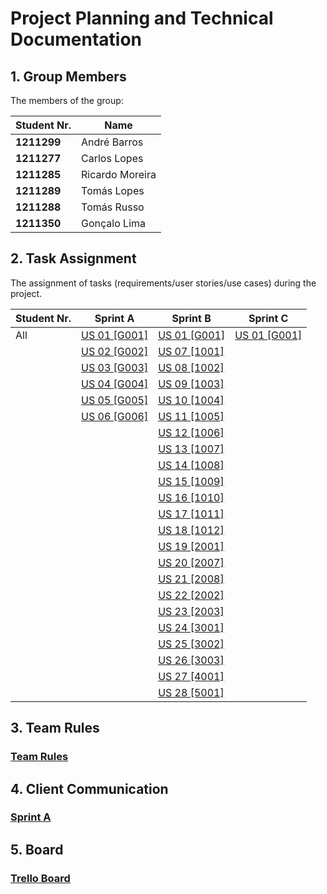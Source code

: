 # Project Planning and Technical Documentation

## 1. Group Members

The members of the group:

| Student Nr. | Name            |
| ----------- | --------------- |
| **1211299** | André Barros    |
| **1211277** | Carlos Lopes    |
| **1211285** | Ricardo Moreira |
| **1211289** | Tomás Lopes     |
| **1211288** | Tomás Russo     |
| **1211350** | Gonçalo Lima    |

## 2. Task Assignment

The assignment of tasks (requirements/user stories/use cases) during the project.

| Student Nr. | Sprint A                              | Sprint B                              | Sprint C                              |
| ----------- | ------------------------------------- | ------------------------------------- | ------------------------------------- |
| All         | [US 01 [G001]](sprint-a/us01-g001.md) | [US 01 [G001]](sprint-a/us01-g001.md) | [US 01 [G001]](sprint-a/us01-g001.md) |
|             | [US 02 [G002]](sprint-a/us02-g002.md) | [US 07 [1001]](sprint-b/us07-1001.md) |                                       |
|             | [US 03 [G003]](sprint-a/us03-g003.md) | [US 08 [1002]](sprint-b/us08-1002.md) |                                       |
|             | [US 04 [G004]](sprint-a/us04-g004.md) | [US 09 [1003]](sprint-b/us09-1003.md) |                                       |
|             | [US 05 [G005]](sprint-a/us05-g005.md) | [US 10 [1004]](sprint-b/us10-1004.md) |                                       |
|             | [US 06 [G006]](sprint-a/us06-g006.md) | [US 11 [1005]](sprint-b/us11-1005.md) |                                       |
|             |                                       | [US 12 [1006]](sprint-b/us12-1006.md) |                                       |
|             |                                       | [US 13 [1007]](sprint-b/us13-1007.md) |                                       |
|             |                                       | [US 14 [1008]](sprint-b/us14-1008.md) |                                       |
|             |                                       | [US 15 [1009]](sprint-b/us15-1009.md) |                                       |
|             |                                       | [US 16 [1010]](sprint-b/us16-1010.md) |                                       |
|             |                                       | [US 17 [1011]](sprint-b/us17-1011.md) |                                       |
|             |                                       | [US 18 [1012]](sprint-b/us18-1012.md) |                                       |
|             |                                       | [US 19 [2001]](sprint-b/us19-2001.md) |                                       |
|             |                                       | [US 20 [2007]](sprint-b/us20-2007.md) |                                       |
|             |                                       | [US 21 [2008]](sprint-b/us21-2008.md) |                                       |
|             |                                       | [US 22 [2002]](sprint-b/us22-2002.md) |                                       |
|             |                                       | [US 23 [2003]](sprint-b/us23-2003.md) |                                       |
|             |                                       | [US 24 [3001]](sprint-b/us24-3001.md) |                                       |
|             |                                       | [US 25 [3002]](sprint-b/us25-3002.md) |                                       |
|             |                                       | [US 26 [3003]](sprint-b/us26-3003.md) |                                       |
|             |                                       | [US 27 [4001]](sprint-b/us27-4001.md) |                                       |
|             |                                       | [US 28 [5001]](sprint-b/us28-5001.md) |                                       |

## 3. Team Rules

### [Team Rules](team-rules.md)

## 4. Client Communication

### [Sprint A](sprint-A-clarifications.md)

## 5. Board

### [Trello Board](https://trello.com/b/Hh1yaRy5/lapr4)
